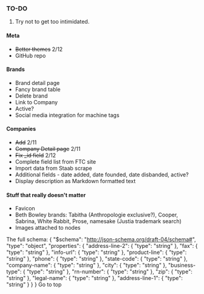 ### TO-DO

1. Try not to get too intimidated.

#### Meta

* ~~Better themes~~ 2/12
* GitHub repo

#### Brands

* Brand detail page
* Fancy brand table
* Delete brand
* Link to Company
* Active?
* Social media integration for machine tags

#### Companies

* ~~Add~~ 2/11
* ~~Company Detail page~~ 2/11
* ~~Fix _id field~~ 2/12
* Complete field list from FTC site
* Import data from Staab scrape
* Additional fields - date added, date founded, date disbanded, active?
* Display description as Markdown formatted text

#### Stuff that really doesn't matter

* Favicon
* Beth Bowley brands: Tabitha (Anthropologie exclusive?), Cooper, Sabrina, White Rabbit, Prose, namesake (Justia trademark search)
* Images attached to nodes

The full schema:
{
  "$schema": "http://json-schema.org/draft-04/schema#",
  "type": "object",
  "properties": {
    "address-line-2": {
      "type": "string"
    },
    "fax": {
      "type": "string"
    },
    "info-url": {
      "type": "string"
    },
    "product-line": {
      "type": "string"
    },
    "phone": {
      "type": "string"
    },
    "state-code": {
      "type": "string"
    },
    "company-name": {
      "type": "string"
    },
    "city": {
      "type": "string"
    },
    "business-type": {
      "type": "string"
    },
    "rn-number": {
      "type": "string"
    },
    "zip": {
      "type": "string"
    },
    "legal-name": {
      "type": "string"
    },
    "address-line-1": {
      "type": "string"
    }
  }
}
Go to top
